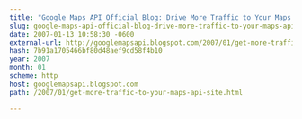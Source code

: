 ```yaml
---
title: "Google Maps API Official Blog: Drive More Traffic to Your Maps API Site - Include KML Files in Your Sitemap"
slug: google-maps-api-official-blog-drive-more-traffic-to-your-maps-api-site
date: 2007-01-13 10:58:30 -0600
external-url: http://googlemapsapi.blogspot.com/2007/01/get-more-traffic-to-your-maps-api-site.html
hash: 7b91a1705466bf80d48aef9cd58f4b10
year: 2007
month: 01
scheme: http
host: googlemapsapi.blogspot.com
path: /2007/01/get-more-traffic-to-your-maps-api-site.html

---
```



